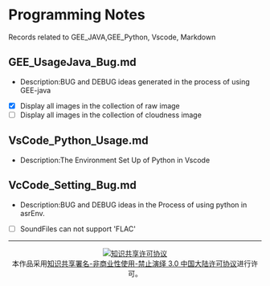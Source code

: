 # Programming Notes
Records related to GEE_JAVA,GEE_Python, Vscode, Markdown
## GEE_UsageJava_Bug.md
  * Description:BUG and DEBUG ideas generated in the process of using GEE-java   
 
 - [x] Display all images in the collection of raw image
 - [ ] Display all images in the collection of cloudness image

## VsCode_Python_Usage.md
  * Description:The Environment Set Up of Python in Vscode

## VcCode_Setting_Bug.md
  * Description:BUG and DEBUG ideas in the Process of using python in asrEnv.
  
  - [ ] SoundFiles can not support 'FLAC'

---
<center>
<a rel="license" href="http://creativecommons.org/licenses/by-nc-nd/3.0/cn/"><img alt="知识共享许可协议" style="border-width:0" src="https://i.creativecommons.org/l/by-nc-nd/3.0/cn/88x31.png" /></a><br />本作品采用<a rel="license" href="http://creativecommons.org/licenses/by-nc-nd/3.0/cn/">知识共享署名-非商业性使用-禁止演绎 3.0 中国大陆许可协议</a>进行许可。
</center>
